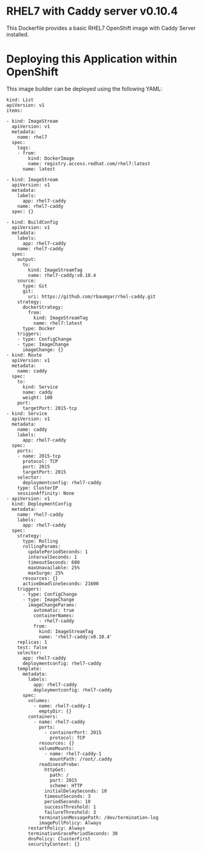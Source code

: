 # RHEL7 with Caddy server v0.10.4
This Dockerfile provides a basic RHEL7 OpenShift image with Caddy Server installed.
# Deploying this Application within OpenShift
This image builder can be deployed using the following YAML:

    kind: List
    apiVersion: v1
    items:

    - kind: ImageStream
      apiVersion: v1
      metadata:
        name: rhel7
      spec:
        tags:
        - from:
            kind: DockerImage
            name: registry.access.redhat.com/rhel7:latest
          name: latest

    - kind: ImageStream
      apiVersion: v1
      metadata:
        labels:
          app: rhel7-caddy
        name: rhel7-caddy
      spec: {}

    - kind: BuildConfig
      apiVersion: v1
      metadata:
        labels:
          app: rhel7-caddy
        name: rhel7-caddy
      spec:
        output:
          to:
            kind: ImageStreamTag
            name: rhel7-caddy:v0.10.4
        source:
          type: Git
          git:
            uri: https://github.com/rbaumgar/rhel-caddy.git
        strategy:
          dockerStrategy:
            from:
              kind: ImageStreamTag
              name: rhel7:latest
          type: Docker
        triggers:
        - type: ConfigChange
        - type: ImageChange
          imageChange: {}
    - kind: Route
      apiVersion: v1
      metadata:
        name: caddy
      spec:
        to:
          kind: Service
          name: caddy
          weight: 100
        port:
          targetPort: 2015-tcp
    - kind: Service
      apiVersion: v1
      metadata:
        name: caddy
        labels:
          app: rhel7-caddy
      spec:
        ports:
        - name: 2015-tcp
          protocol: TCP
          port: 2015
          targetPort: 2015
        selector:
          deploymentconfig: rhel7-caddy
        type: ClusterIP
        sessionAffinity: None
    - apiVersion: v1
      kind: DeploymentConfig
      metadata:
        name: rhel7-caddy
        labels:
          app: rhel7-caddy
      spec:
        strategy:
          type: Rolling
          rollingParams:
            updatePeriodSeconds: 1
            intervalSeconds: 1
            timeoutSeconds: 600
            maxUnavailable: 25%
            maxSurge: 25%
          resources: {}
          activeDeadlineSeconds: 21600
        triggers:
          - type: ConfigChange
          - type: ImageChange
            imageChangeParams:
              automatic: true
              containerNames:
                - rhel7-caddy
              from:
                kind: ImageStreamTag
                name: 'rhel7-caddy:v0.10.4'
        replicas: 1
        test: false
        selector:
          app: rhel7-caddy
          deploymentconfig: rhel7-caddy
        template:
          metadata:
            labels:
              app: rhel7-caddy
              deploymentconfig: rhel7-caddy
          spec:
            volumes:
              - name: rhel7-caddy-1
                emptyDir: {}
            containers:
              - name: rhel7-caddy
                ports:
                  - containerPort: 2015
                    protocol: TCP
                resources: {}
                volumeMounts:
                  - name: rhel7-caddy-1
                    mountPath: /root/.caddy
                readinessProbe:
                  httpGet:
                    path: /
                    port: 2015
                    scheme: HTTP
                  initialDelaySeconds: 10
                  timeoutSeconds: 3
                  periodSeconds: 10
                  successThreshold: 1
                  failureThreshold: 3
                terminationMessagePath: /dev/termination-log
                imagePullPolicy: Always
            restartPolicy: Always
            terminationGracePeriodSeconds: 30
            dnsPolicy: ClusterFirst
            securityContext: {}
